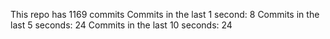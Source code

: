 This repo has 1169 commits
Commits in the last 1 second: 8
Commits in the last 5 seconds: 24
Commits in the last 10 seconds: 24

